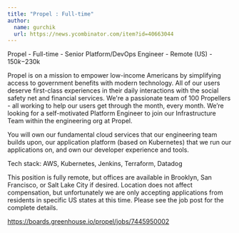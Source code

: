 ```yaml
---
title: "Propel : Full-time"
author:
  name: gurchik
  url: https://news.ycombinator.com/item?id=40663044
---
```

Propel - Full-time - Senior Platform&#x2F;DevOps Engineer - Remote (US) - $150k-$230k

Propel is on a mission to empower low-income Americans by simplifying access to government benefits with modern technology. All of our users deserve first-class experiences in their daily interactions with the social safety net and financial services. We&#x27;re a passionate team of 100 Propellers - all working to help our users get through the month, every month. We’re looking for a self-motivated Platform Engineer to join our Infrastructure Team within the engineering org at Propel.

You will own our fundamental cloud services that our engineering team builds upon, our application platform (based on Kubernetes) that we run our applications on, and own our developer experience and tools.

Tech stack: AWS, Kubernetes, Jenkins, Terraform, Datadog

This position is fully remote, but offices are available in Brooklyn, San Francisco, or Salt Lake City if desired. Location does not affect compensation, but unfortunately we are only accepting applications from residents in specific US states at this time. Please see the job post for the complete details.

<a href="https:&#x2F;&#x2F;boards.greenhouse.io&#x2F;propel&#x2F;jobs&#x2F;7445950002" rel="nofollow">https:&#x2F;&#x2F;boards.greenhouse.io&#x2F;propel&#x2F;jobs&#x2F;7445950002</a>
